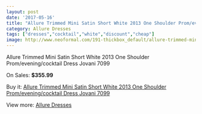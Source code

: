 ```yaml
---
layout: post
date: '2017-05-16'
title: "Allure Trimmed Mini Satin Short White 2013 One Shoulder Prom/evening/cocktail Dress Jovani 7099"
category: Allure Dresses
tags: ["dresses","cocktail","white","discount","cheap"]
image: http://www.neoformal.com/191-thickbox_default/allure-trimmed-mini-satin-short-white-2013-one-shoulder-prom-evening-cocktail-dress-jovani-7099.jpg
---
```

Allure Trimmed Mini Satin Short White 2013 One Shoulder Prom/evening/cocktail Dress Jovani 7099

On Sales: **$355.99**
<a href="https://www.neoformal.com/en/allure-dresses/67-allure-trimmed-mini-satin-short-white-2013-one-shoulder-prom-evening-cocktail-dress-jovani-7099.html"><amp-img layout="responsive" width="600" height="600" src="//www.neoformal.com/191-thickbox_default/allure-trimmed-mini-satin-short-white-2013-one-shoulder-prom-evening-cocktail-dress-jovani-7099.jpg" alt="Allure Trimmed Mini Satin Short White 2013 One Shoulder Prom/evening/cocktail Dress Jovani 7099 0" /></a>
<a href="https://www.neoformal.com/en/allure-dresses/67-allure-trimmed-mini-satin-short-white-2013-one-shoulder-prom-evening-cocktail-dress-jovani-7099.html"><amp-img layout="responsive" width="600" height="600" src="//www.neoformal.com/192-thickbox_default/allure-trimmed-mini-satin-short-white-2013-one-shoulder-prom-evening-cocktail-dress-jovani-7099.jpg" alt="Allure Trimmed Mini Satin Short White 2013 One Shoulder Prom/evening/cocktail Dress Jovani 7099 1" /></a>

Buy it: [Allure Trimmed Mini Satin Short White 2013 One Shoulder Prom/evening/cocktail Dress Jovani 7099](https://www.neoformal.com/en/allure-dresses/67-allure-trimmed-mini-satin-short-white-2013-one-shoulder-prom-evening-cocktail-dress-jovani-7099.html "Allure Trimmed Mini Satin Short White 2013 One Shoulder Prom/evening/cocktail Dress Jovani 7099")

View more: [Allure Dresses](https://www.neoformal.com/en/2-allure-dresses "Allure Dresses")